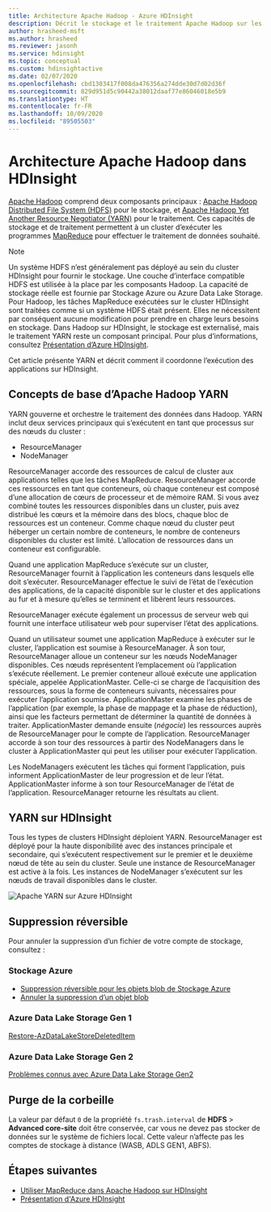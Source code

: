 ```yaml
---
title: Architecture Apache Hadoop - Azure HDInsight
description: Décrit le stockage et le traitement Apache Hadoop sur les clusters Azure HDInsight.
author: hrasheed-msft
ms.author: hrasheed
ms.reviewer: jasonh
ms.service: hdinsight
ms.topic: conceptual
ms.custom: hdinsightactive
ms.date: 02/07/2020
ms.openlocfilehash: cbd1303417f008da476356a274dde30d7d02d36f
ms.sourcegitcommit: 829d951d5c90442a38012daaf77e86046018e5b9
ms.translationtype: HT
ms.contentlocale: fr-FR
ms.lasthandoff: 10/09/2020
ms.locfileid: "89505503"
---
```

# <a name="apache-hadoop-architecture-in-hdinsight"></a>Architecture Apache Hadoop dans HDInsight

[Apache Hadoop](https://hadoop.apache.org/) comprend deux composants principaux : [Apache Hadoop Distributed File System (HDFS)](https://hadoop.apache.org/docs/current/hadoop-project-dist/hadoop-hdfs/HdfsUserGuide.html) pour le stockage, et [Apache Hadoop Yet Another Resource Negotiator (YARN)](https://hadoop.apache.org/docs/current/hadoop-yarn/hadoop-yarn-site/YARN.html) pour le traitement. Ces capacités de stockage et de traitement permettent à un cluster d’exécuter les programmes [MapReduce](https://hadoop.apache.org/docs/current/hadoop-mapreduce-client/hadoop-mapreduce-client-core/MapReduceTutorial.html) pour effectuer le traitement de données souhaité.

> [!NOTE]  
> Un système HDFS n’est généralement pas déployé au sein du cluster HDInsight pour fournir le stockage. Une couche d’interface compatible HDFS est utilisée à la place par les composants Hadoop. La capacité de stockage réelle est fournie par Stockage Azure ou Azure Data Lake Storage. Pour Hadoop, les tâches MapReduce exécutées sur le cluster HDInsight sont traitées comme si un système HDFS était présent. Elles ne nécessitent par conséquent aucune modification pour prendre en charge leurs besoins en stockage. Dans Hadoop sur HDInsight, le stockage est externalisé, mais le traitement YARN reste un composant principal. Pour plus d’informations, consultez [Présentation d’Azure HDInsight](hadoop/apache-hadoop-introduction.md).

Cet article présente YARN et décrit comment il coordonne l’exécution des applications sur HDInsight.

## <a name="apache-hadoop-yarn-basics"></a>Concepts de base d’Apache Hadoop YARN

YARN gouverne et orchestre le traitement des données dans Hadoop. YARN inclut deux services principaux qui s’exécutent en tant que processus sur des nœuds du cluster :

* ResourceManager
* NodeManager

ResourceManager accorde des ressources de calcul de cluster aux applications telles que les tâches MapReduce. ResourceManager accorde ces ressources en tant que conteneurs, où chaque conteneur est composé d’une allocation de cœurs de processeur et de mémoire RAM. Si vous avez combiné toutes les ressources disponibles dans un cluster, puis avez distribué les cœurs et la mémoire dans des blocs, chaque bloc de ressources est un conteneur. Comme chaque nœud du cluster peut héberger un certain nombre de conteneurs, le nombre de conteneurs disponibles du cluster est limité. L’allocation de ressources dans un conteneur est configurable.

Quand une application MapReduce s’exécute sur un cluster, ResourceManager fournit à l’application les conteneurs dans lesquels elle doit s’exécuter. ResourceManager effectue le suivi de l’état de l’exécution des applications, de la capacité disponible sur le cluster et des applications au fur et à mesure qu’elles se terminent et libèrent leurs ressources.

ResourceManager exécute également un processus de serveur web qui fournit une interface utilisateur web pour superviser l’état des applications.

Quand un utilisateur soumet une application MapReduce à exécuter sur le cluster, l’application est soumise à ResourceManager. À son tour, ResourceManager alloue un conteneur sur les nœuds NodeManager disponibles. Ces nœuds représentent l’emplacement où l’application s’exécute réellement. Le premier conteneur alloué exécute une application spéciale, appelée ApplicationMaster. Celle-ci se charge de l’acquisition des ressources, sous la forme de conteneurs suivants, nécessaires pour exécuter l’application soumise. ApplicationMaster examine les phases de l’application (par exemple, la phase de mappage et la phase de réduction), ainsi que les facteurs permettant de déterminer la quantité de données à traiter. ApplicationMaster demande ensuite (*négocie*) les ressources auprès de ResourceManager pour le compte de l’application. ResourceManager accorde à son tour des ressources à partir des NodeManagers dans le cluster à ApplicationMaster qui peut les utiliser pour exécuter l’application.

Les NodeManagers exécutent les tâches qui forment l’application, puis informent ApplicationMaster de leur progression et de leur l’état. ApplicationMaster informe à son tour ResourceManager de l’état de l’application. ResourceManager retourne les résultats au client.

## <a name="yarn-on-hdinsight"></a>YARN sur HDInsight

Tous les types de clusters HDInsight déploient YARN. ResourceManager est déployé pour la haute disponibilité avec des instances principale et secondaire, qui s’exécutent respectivement sur le premier et le deuxième nœud de tête au sein du cluster. Seule une instance de ResourceManager est active à la fois. Les instances de NodeManager s’exécutent sur les nœuds de travail disponibles dans le cluster.

![Apache YARN sur Azure HDInsight](./media/hdinsight-hadoop-architecture/apache-yarn-on-hdinsight.png)

## <a name="soft-delete"></a>Suppression réversible

Pour annuler la suppression d’un fichier de votre compte de stockage, consultez :

### <a name="azure-storage"></a>Stockage Azure

* [Suppression réversible pour les objets blob de Stockage Azure](../storage/blobs/storage-blob-soft-delete.md)
* [Annuler la suppression d’un objet blob](https://docs.microsoft.com/rest/api/storageservices/undelete-blob)

### <a name="azure-data-lake-storage-gen-1"></a>Azure Data Lake Storage Gen 1

[Restore-AzDataLakeStoreDeletedItem](https://docs.microsoft.com/powershell/module/az.datalakestore/restore-azdatalakestoredeleteditem)

### <a name="azure-data-lake-storage-gen-2"></a>Azure Data Lake Storage Gen 2

[Problèmes connus avec Azure Data Lake Storage Gen2](../storage/blobs/data-lake-storage-known-issues.md)

## <a name="trash-purging"></a>Purge de la corbeille

La valeur par défaut `0` de la propriété `fs.trash.interval` de **HDFS** > **Advanced core-site** doit être conservée, car vous ne devez pas stocker de données sur le système de fichiers local. Cette valeur n’affecte pas les comptes de stockage à distance (WASB, ADLS GEN1, ABFS).

## <a name="next-steps"></a>Étapes suivantes

* [Utiliser MapReduce dans Apache Hadoop sur HDInsight](hadoop/hdinsight-use-mapreduce.md)
* [Présentation d'Azure HDInsight](hadoop/apache-hadoop-introduction.md)
